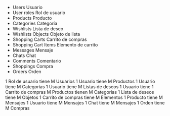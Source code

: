 - Users                     Usuario
- User roles                Rol de usuario
- Products                  Producto
- Categories                Categoría
- Wishlists                 Lista de deseo
- Wishlists Objects         Objeto de lista
- Shopping Carts            Carrito de compras
- Shopping Cart Items       Elemento de carrito
- Messages                  Mensaje
- Chats                     Chat
- Comments                  Comentario
- Shoppings                 Compra
- Orders                    Orden


1 Rol de usuario            tiene       M Usuarios
1 Usuario                   tiene       M Productos
1 Usuario                   tiene       M Categorías
1 Usuario                   tiene       M Listas de deseos
1 Usuario                   tiene       1 Carrito de compras
M Productos                 tienen      M Categorias
1 Lista de deseos           tiene       M Objetos
1 Carrito de compras        tiene       M Elementos
1 Producto                  tiene       M Mensajes
1 Usuario                   tiene       M Mensajes
1 Chat                      tiene       M Mensajes
1 Orden                     tiene       M Compras
